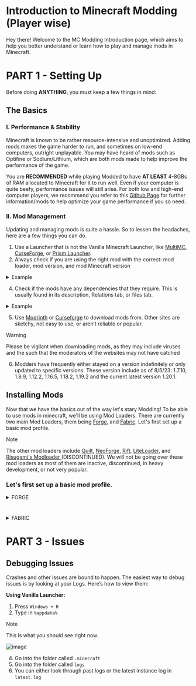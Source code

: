 # Introduction to Minecraft Modding (Player wise)
Hey there! Welcome to the MC Modding Introduction page, which aims to help you better understand or learn how to play and manage mods in Minecraft. 


# **PART 1 - Setting Up**
Before doing **ANYTHING**, you must keep a few things in mind:

## The Basics
### I. Performance & Stability
Minecraft is known to be rather resource-intensive and unoptimized. Adding mods makes the game harder to run, and sometimes on low-end computers, outright unplayable. You may have heard of mods such as Optifine or Sodium/Lithium, which are both mods made to help improve the performance of the game. 

You are **RECOMMENDED** while playing Modded to have **AT LEAST** 4-8GBs of RAM allocated to Minecraft for it to run well. Even if your computer is quite beefy, performance issues will still arise. For both low and high-end computer players, we recommend you refer to this  [Github Page](https://github.com/TheUsefulLists/UsefulMods) for further information/mods to help optimize your game performance if you so need. 

### II. Mod Management
Updating and managing mods is quite a hassle. So to lessen the headaches, here are a few things you can do.
1. Use a Launcher that is not the Vanilla Minecraft Launcher, like [MultiMC](https://multimc.org/), [CurseForge](https://download.curseforge.com/), or [Prism Launcher](https://prismlauncher.org/).
2. Always check if you are using the right mod with the correct: mod loader, mod version, and mod Minecraft version


<details>
<summary>Example</summary>
<br>
  
> [!NOTE]
> Clicking on a file in the Files tab on CurseForge, and clicking a file on the Versions tab on Modrinth, will show you something similar to the images below respectively
> 
> ![image](https://github.com/Spookfu/moddedmc/assets/75686139/a96a63c2-8b9b-411e-9be9-697fdd2a5056)
> ![image](https://github.com/Spookfu/moddedmc/assets/75686139/2a2b454c-9466-4422-abe3-86cd718c88bb)

</details>


4. Check if the mods have any dependencies that they require. This is usually found in its description, Relations tab, or files tab.


<details>
<summary>Example</summary>
<br>
  
> [!NOTE]
> Mod Dependencies list on a CurseForge and Modrinth mod page respectively. **CurseForge's** dependencies page can be seen in the Relations Tab, and **Modrinth's** dependencies can be seen in a mods file page.
> 
> ![image](https://github.com/Spookfu/moddedmc/assets/75686139/48100494-f874-4cf5-ac36-9d1058419ad4)
> ![image](https://github.com/Spookfu/moddedmc/assets/75686139/b3228188-bceb-40d6-aff8-bdeba7e3e3fc)

</details>


5. Use [Modrinth](https://modrinth.com/) or [Curseforge](https://beta.curseforge.com/minecraft/search?page=1&class=mc-mods&sortType=2&pageSize=20) to download mods from. Other sites are sketchy, not easy to use, or aren’t reliable or popular.
> [!WARNING]
> Please be vigilant when downloading mods, as they may include viruses and the such that the moderators of the websites may not have catched

6. Modders have frequently either stayed on a version indefinitely or only updated to specific versions. These version include as of 8/5/23: 1.7.10, 1.8.9, 1.12.2, 1.16.5, 1.18.2, 1.19.2 and the current latest version 1.20.1. 


## Installing Mods
Now that we have the basics out of the way let's stary Modding! To be able to use mods in minecraft, we'll be using Mod Loaders. There are currently two main Mod Loaders, them being [Forge](https://files.minecraftforge.net/net/minecraftforge/forge/), and [Fabric](https://fabricmc.net/). Let's first set up a basic mod profile.

> [!NOTE]
> The other mod loaders include [Quilt](https://quiltmc.org/en/), [NeoForge](https://neoforged.net/), [Rift](https://www.curseforge.com/minecraft/mc-mods/rift), [LiteLoader](http://www.liteloader.com/), and [Risugami's Modloader ](https://ftb.fandom.com/wiki/Risugami's_Modloader) (DISCONTINUED). We will not be going over these mod loaders as most of them are inactive, discontinued, in heavy development, or not very popular.

### Let's first set up a basic mod profile.

<details>
<summary> FORGE </summary>
<br>

Select the Client you are using.

 <details>
 <summary> Vanilla </summary>
 <br>
   
 **Vanilla**
 1. Go to the Minecraft Launcher, and launch your preferred version. After it has loaded into the Title Screen, exit out of the game.
 1. Go to the [Forge](https://files.minecraftforge.net/net/minecraftforge/forge/) Website
 2. Click on your perferred version and Download the Recommended INSTALLER (If you wish to, you can choose the Latest Installer). Upon completion open the downloaded file. 
    
  ![image](https://github.com/Spookfu/moddedmc/assets/75686139/34322acb-3c17-41ef-b495-643728718a02)
  ![image](https://github.com/Spookfu/moddedmc/assets/75686139/e3bfd223-a390-47d4-9173-18e2b13d3ee2)
  
 3. You should now see this! Click on `OK` and wait for it to install. (The Black mark is your profile name.) Wait for Forge to be installed.
    
    ![image](https://github.com/Spookfu/moddedmc/assets/75686139/d5f4db67-f617-4247-b547-4e8a4e1f627d)

    You should see this after the download has been completed.
    
    ![image](https://github.com/Spookfu/moddedmc/assets/75686139/1062f50b-d06a-4a1e-ad55-935541690146)

 5. Open the Minecraft Launcher and you should see a forge profile in your Installations List.
    
    ![image](https://github.com/Spookfu/moddedmc/assets/75686139/3917a696-0635-4b07-9cab-eff39cfbc8cf)

    <details>
    <summary>If not, click here! </summary>
    <br>

    1. Click on the Installations Tab

    ![image](https://github.com/Spookfu/moddedmc/assets/75686139/2060fce6-c3ca-4ade-bb86-c49780e5fdb9)
    

    2. Check the Box called `MODDED` on the top, than click on `New Installation`.
     
    ![image](https://github.com/Spookfu/moddedmc/assets/75686139/5c5f817c-6692-4c3f-8d56-05e9d1644ff5)

    3. Click on Versions, and scroll down until you see the desired Version, than click create.
  

    ![image](https://github.com/Spookfu/moddedmc/assets/75686139/a8491cef-477f-4496-b657-7f7e66aab522)
    
    You're done!

    </details>
</details>


<details>
<summary> MultiMC / Prism Launcher </summary>
<br>

**MultiMC / Prism Launcher**
1. Open the Launcher and click `Add Instance`

![image](https://github.com/Spookfu/moddedmc/assets/75686139/0c2afcc7-fee0-42db-b06c-d67c9c8ebf45)

2. Choose your preferred version, and click on `Forge` than press `OK`

![image](https://github.com/Spookfu/moddedmc/assets/75686139/e1c932b2-573c-4620-a709-cbda175aa1fc)

You should see this now!

![image](https://github.com/Spookfu/moddedmc/assets/75686139/fa75ab44-7f1c-4119-9aeb-39195fa925bf)


You're done!

</details>

<details>
<summary> CurseForge </summary>
<br>

1. Open CurseForge, and click on `Create Custom Profile`
   
![image](https://github.com/Spookfu/moddedmc/assets/75686139/3b316a7f-75dd-4a0a-8b13-c6430fd01122)

2. Enter a Name for your profile, choose your preferred version, and click on Forge. Once you're satisfied, click `Create`

   ![image](https://github.com/Spookfu/moddedmc/assets/75686139/3962e942-de17-4834-bd75-e0096f59a342)

   You should see this when it finishes downloading.

   ![image](https://github.com/Spookfu/moddedmc/assets/75686139/02a83e66-9686-40dc-a30e-db7966612374)


You're good to go!

</details>

Now that you've setup a simple mod loader, it's time to add mods!
</details>

#

<details>
<summary> FABRIC </summary>
<br>

<details>
<summary> Vanilla </summary>
<br>
  
**Vanilla**
1. Go to the Minecraft Launcher, and launch your preferred version. After it has loaded into the Title Screen, exit out of the game.
2. Go to the [Fabric](https://fabricmc.net/) Website
3. Click on `download here`
   
![image](https://github.com/Spookfu/moddedmc/assets/75686139/94fc2ba2-5390-4897-aeb8-f85478b18d7f)

4. Click on `Download for Windows` (or `Download universal jar` if you're not using Windows),and open the downloaded file.
> [!NOTE]
> Fabric has their own [Installation guide](https://fabricmc.net/wiki/install) that you can look through instead of here.

![image](https://github.com/Spookfu/moddedmc/assets/75686139/8fee7f0d-4ccc-4dea-9247-96cb2e8b2003)

5. You should see this now! Choose your perferred version (Check the Show Snapshots buttom for Snapshot versions), and check `Create Profile`, if it isn't already, and press `Install`

![image](https://github.com/Spookfu/moddedmc/assets/75686139/85c9883e-5eec-4865-a95a-bb0b74705a05)

You should see this after the download has been completed.

![image](https://github.com/Spookfu/moddedmc/assets/75686139/e25d039f-365a-4c33-b0be-527345b67bfe)

6. Open the Minecraft Launcher and you should see a fabric profile in your Installations List.
![image](https://github.com/Spookfu/moddedmc/assets/75686139/b97c938f-015a-4e05-a4b7-851dd876c8e4)

</details>

<details>
<summary> MultiMC / Prism Launcher </summary>
<br>

**MultiMC / Prism Launcher**
1. Open the Launcher and click `Add Instance`

![image](https://github.com/Spookfu/moddedmc/assets/75686139/0c2afcc7-fee0-42db-b06c-d67c9c8ebf45)

2. Choose your preferred version, and click on `Fabric` than press `OK`

![image](https://github.com/Spookfu/moddedmc/assets/75686139/6196df41-c5a3-418f-890c-4a3a3bd8d20d)


You should see this now!

![image](https://github.com/Spookfu/moddedmc/assets/75686139/4ddeabb6-a739-4b31-aec5-71be6ee87ec6)


You're done!

</details>

<details>
<summary> CurseForge </summary>
<br>

1. Open CurseForge, and click on `Create Custom Profile`
   
![image](https://github.com/Spookfu/moddedmc/assets/75686139/3b316a7f-75dd-4a0a-8b13-c6430fd01122)

2. Enter a Name for your profile, choose your preferred version, and click on Fabric. Once you're satisfied, click `Create`

   ![image](https://github.com/Spookfu/moddedmc/assets/75686139/73400613-a09a-4f9e-a8f7-592ade0feb57)

   You should see this when it finishes downloading.

   ![image](https://github.com/Spookfu/moddedmc/assets/75686139/ec721cfa-2f12-477d-851e-e3d658133f0d)


You're good to go!

</details>

Now that you've setup a simple mod loader, it's time to add mods!
</details>


# PART 3 - Issues
## Debugging Issues
Crashes and other issues are bound to happen. The easiest way to debug issues is by looking at your Logs. Here’s how to view them:

**Using Vanilla Launcher:**
1. Press `Windows + R`
2. Type in `%appdata%`
> [!NOTE]
> This is what you should see right now.
> 
> ![image](https://github.com/Spookfu/moddedmc/assets/75686139/c82b00bd-bac0-4164-b31f-246842247aec)
   
4. Go into the folder called `.minecraft`
5. Go into the folder called `logs`
6. You can either look through past logs or the latest instance log in `latest.log`



    



